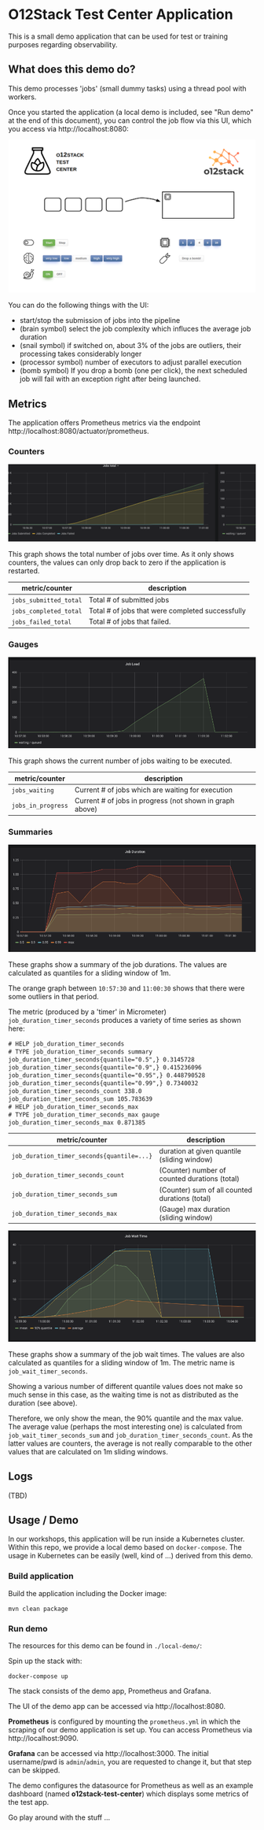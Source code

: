 # O12Stack Test Center Application

This is a small demo application that can be used for test or training purposes regarding observability.

## What does this demo do?

This demo processes 'jobs' (small dummy tasks) using a thread pool with workers.

Once you started the application (a local demo is included, see "Run demo" at the end of this document), you can control the job flow via this UI, which you access via http://localhost:8080:

![o12stack test center UI](dashboard.png)

You can do the following things with the UI:

* start/stop the submission of jobs into the pipeline
* (brain symbol) select the job complexity which influces the average job duration
* (snail symbol) if switched on, about 3% of the jobs are outliers, their processing takes considerably longer
* (processor symbol) number of executors to adjust parallel execution
* (bomb symbol) If you drop a bomb (one per click), the next scheduled job will fail with an exception right after being launched.

## Metrics

The application offers Prometheus metrics via the endpoint http://localhost:8080/actuator/prometheus.

### Counters

![counters in Grafana](grafana_counters.png)

This graph shows the total number of jobs over time. As it only shows counters, the values can only drop back to zero if the application is restarted.

|  metric/counter | description  | 
|---|---|
| `jobs_submitted_total`  | Total # of submitted jobs | 
| `jobs_completed_total`  | Total # of jobs that were completed successfully | 
| `jobs_failed_total`  | Total # of jobs that failed. | 

### Gauges

![gauges in Grafana](grafana_gauges.png)

This graph shows the current number of jobs waiting to be executed.

|  metric/counter | description  | 
|---|---|
| `jobs_waiting`  | Current # of jobs which are waiting for execution | 
| `jobs_in_progress`  | Current # of jobs in progress (not shown in graph above) | 

### Summaries

![summary for job duration in Grafana](grafana_summary_duration.png)

These graphs show a summary of the job durations. The values are calculated as quantiles for a sliding window of 1m.

The orange graph between `10:57:30` and `11:00:30` shows that there were some outliers in that period.

The metric (produced by a 'timer' in Micrometer) `job_duration_timer_seconds` produces a variety of time series as shown here:

```
# HELP job_duration_timer_seconds  
# TYPE job_duration_timer_seconds summary
job_duration_timer_seconds{quantile="0.5",} 0.3145728
job_duration_timer_seconds{quantile="0.9",} 0.415236096
job_duration_timer_seconds{quantile="0.95",} 0.448790528
job_duration_timer_seconds{quantile="0.99",} 0.7340032
job_duration_timer_seconds_count 338.0
job_duration_timer_seconds_sum 105.783639
# HELP job_duration_timer_seconds_max  
# TYPE job_duration_timer_seconds_max gauge
job_duration_timer_seconds_max 0.871385
```

|  metric/counter | description  | 
|---|---|
| `job_duration_timer_seconds{quantile=...}`  | duration at given quantile (sliding window) | 
| `job_duration_timer_seconds_count`  | (Counter) number of counted durations (total) | 
| `job_duration_timer_seconds_sum`  | (Counter) sum of all counted durations (total) | 
| `job_duration_timer_seconds_max`  | (Gauge) max duration (sliding window) | 

![summary for job waiting time in Grafana](grafana_summary_wait.png)

These graphs show a summary of the job wait times. The values are also calculated as quantiles for a sliding window of 1m. The metric name is `job_wait_timer_seconds`. 

Showing a various number of different quantile values does not make so much sense in this case, as the waiting time is not as distributed as the duration (see above).

Therefore, we only show the mean, the 90% quantile and the max value. The average value (perhaps the most interesting one) is calculated from `job_wait_timer_seconds_sum` and `job_duration_timer_seconds_count`. As the latter values are counters, the average is not really comparable to the other values that are calculated on 1m sliding windows.


## Logs

(TBD)

## Usage / Demo

In our workshops, this application will be run inside a Kubernetes cluster. 
Within this repo, we provide a local demo based on `docker-compose`. The usage in Kubernetes can be easily (well, kind of ...) derived from this demo.

### Build application

Build the application including the Docker image:

    mvn clean package

### Run demo

The resources for this demo can be found in `./local-demo/`:

Spin up the stack with:

```
docker-compose up
```

The stack consists of the demo app, Prometheus and Grafana.

The UI of the demo app can be accessed via http://localhost:8080.

**Prometheus** is configured by mounting the `prometheus.yml` in which the scraping of our demo application is set up. You can access Prometheus via http://localhost:9090.

**Grafana** can be accessed via http://localhost:3000. The initial username/pwd is `admin`/`admin`, you are requested to change it, but that step can be skipped. 

The demo configures the datasource for Prometheus as well as an example dashboard (named **o12stack-test-center**) which displays some metrics of the test app.

Go play around with the stuff ...


[rules-of-a-threadpoolexecutor-pool-size]: http://www.bigsoft.co.uk/blog/2009/11/27/rules-of-a-threadpoolexecutor-pool-size
